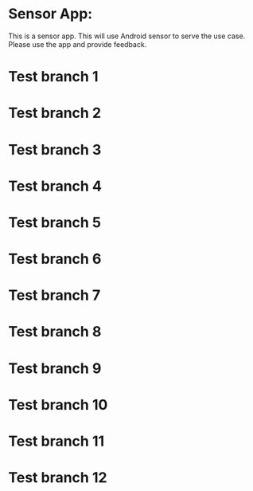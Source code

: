 # Sensor App:

This is a sensor app. This will use Android sensor to serve the use case. Please use the app and provide feedback.

# Test branch 1

# Test branch 2

# Test branch 3

# Test branch 4

# Test branch 5

# Test branch 6

# Test branch 7

# Test branch 8

# Test branch 9

# Test branch 10

# Test branch 11

# Test branch 12